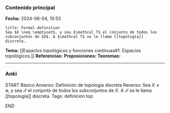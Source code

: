 ### Contenido principal

**Fecha:** 2024-06-04, 15:53

```ad-formal
title: Formal definition
Sea $X \neq \emptyset$, y sea $\mathcal T$ el conjunto de todos los subconjuntos de $X$. A $\mathcal T$ se le llama [[topología]] discreta.
```

**Tema:** [[Espacios topológicos y funciones continuas#1. Espacios topológicos.]]
**Referencias:**
**Proposiciones:**
**Teoremas:**

---
### Anki

START
Básico
Anverso: Definición de topología discreta
Reverso: Sea $X \neq \emptyset$, y sea $\mathcal T$ el conjunto de todos los subconjuntos de $X$. A $\mathcal T$ se le llama [[topología]] discreta.
Tags: definición top
<!--ID: 1718723531957-->
END